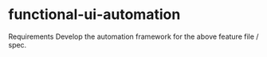# functional-ui-automation
Requirements  Develop the automation framework for the above feature file / spec. 
